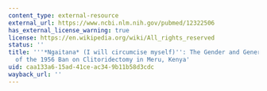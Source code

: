 ```yaml
---
content_type: external-resource
external_url: https://www.ncbi.nlm.nih.gov/pubmed/12322506
has_external_license_warning: true
license: https://en.wikipedia.org/wiki/All_rights_reserved
status: ''
title: '''*Ngaitana* (I will circumcise myself)'': The Gender and Generational Politics
  of the 1956 Ban on Clitoridectomy in Meru, Kenya'
uid: caa133a6-15ad-41ce-ac34-9b11b58d3cdc
wayback_url: ''
---
```

